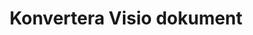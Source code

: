 ﻿---
title: Konvertera Visio dokument
linktitle: Konvertera Visio dokument
type: docs
weight: 40
url: /sv/java/converting/
description: Det här avsnittet innehåller en beskrivning av alla möjliga alternativ för att konvertera Visio-dokument på Java med Aspose.Diagram-biblioteket.
---
